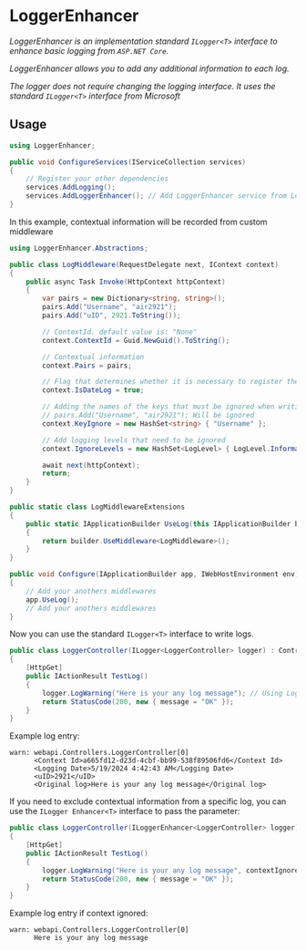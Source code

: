 # LoggerEnhancer

*LoggerEnhancer is an implementation standard `ILogger<T>` interface to enhance basic logging from `ASP.NET Core`.*

*LoggerEnhancer allows you to add any additional information to each log.*

*The logger does not require changing the logging interface. It uses the standard `ILogger<T>` interface from Microsoft*

## Usage
```csharp
using LoggerEnhancer;

public void ConfigureServices(IServiceCollection services)
{
    // Register your other dependencies
    services.AddLogging();
    services.AddLoggerEnhancer(); // Add LoggerEnhancer service from LoggerEnhancer namespace
}
```

In this example, contextual information will be recorded from custom middleware

```csharp
using LoggerEnhancer.Abstractions;

public class LogMiddleware(RequestDelegate next, IContext context)
{
    public async Task Invoke(HttpContext httpContext)
    {
        var pairs = new Dictionary<string, string>();
        pairs.Add("Username", "air2921");
        pairs.Add("uID", 2921.ToString());

        // ContextId. default value is: "None"
        context.ContextId = Guid.NewGuid().ToString();

        // Contextual information
        context.Pairs = pairs;

        // Flag that determines whether it is necessary to register the log recording time
        context.IsDateLog = true;

        // Adding the names of the keys that must be ignored when writing the log
        // pairs.Add("Username", "air2921"); Will be ignored
        context.KeyIgnore = new HashSet<string> { "Username" };

        // Add logging levels that need to be ignored
        context.IgnoreLevels = new HashSet<LogLevel> { LogLevel.Information };

        await next(httpContext);
        return;
    }
}

public static class LogMiddlewareExtensions
{
    public static IApplicationBuilder UseLog(this IApplicationBuilder builder)
    {
        return builder.UseMiddleware<LogMiddleware>();
    }
}
```

```csharp
public void Configure(IApplicationBuilder app, IWebHostEnvironment env)
{
    // Add your anothers middlewares
    app.UseLog();
    // Add your anothers middlewares
}
```

Now you can use the standard `ILogger<T>` interface to write logs.

```csharp
public class LoggerController(ILogger<LoggerController> logger) : ControllerBase
{
    [HttpGet]
    public IActionResult TestLog()
    {
        logger.LogWarning("Here is your any log message"); // Using LogWarning because of LogInformation is ignored
        return StatusCode(200, new { message = "OK" });
    }
}
```

Example log entry:

```
warn: webapi.Controllers.LoggerController[0]
      <Context Id>a665fd12-d23d-4cbf-bb99-538f89506fd6</Context Id>
      <Logging Date>5/19/2024 4:42:43 AM</Logging Date>
      <uID>2921</uID>
      <Original log>Here is your any log message</Original log>
```

If you need to exclude contextual information from a specific log, you can use the `ILogger Enhancer<T>` interface to pass the parameter:

```csharp
public class LoggerController(ILoggerEnhancer<LoggerController> logger) : ControllerBase
{
    [HttpGet]
    public IActionResult TestLog()
    {
        logger.LogWarning("Here is your any log message", contextIgnore: true); // Using LogWarning because of LogInformation is ignored
        return StatusCode(200, new { message = "OK" });
    }
}
```

Example log entry if context ignored:

```
warn: webapi.Controllers.LoggerController[0]
      Here is your any log message
```

